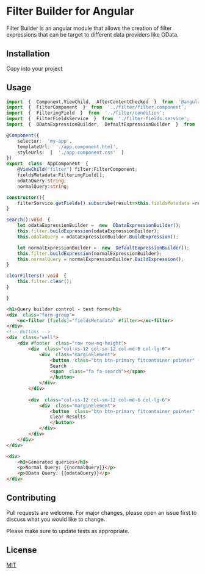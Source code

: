 # Filter Builder for Angular

Filter Builder is an angular module that allows the creation of filter expressions that can be target to different data providers like OData.

## Installation

Copy into your project

## Usage

```typescript
import  {  Component,ViewChild,  AfterContentChecked  }  from  '@angular/core';
import  {  FilterComponent  }  from  '../filter/filter.component';
import  {  FilteringField  }  from  '../filter/condition';
import  {  FilterFieldsService  }  from  './filter-fields.service';
import  {  ODataExpressionBuilder,  DefaultExpressionBuilder  }  from  '../filter/expressionBuilders';

@Component({
	selector:  'my-app',
	templateUrl:  './app.component.html',
	styleUrls:  [  './app.component.css'  ]
})
export  class  AppComponent  {
	@ViewChild("filter") filter:FilterComponent;
	fieldsMetadata:FilteringField[];
	odataQuery:string;
	normalQuery:string; 

constructor(){
	filterService.getFields().subscribe(result=>this.fieldsMetadata =result);
}

search():void  {
	let odataExpressionBuilder =  new  ODataExpressionBuilder();
	this.filter.buildExpression(odataExpressionBuilder);
	this.odataQuery = odataExpressionBuilder.BuildExpression();  

	let normalExpressionBuilder =  new  DefaultExpressionBuilder();
	this.filter.buildExpression(normalExpressionBuilder);
	this.normalQuery = normalExpressionBuilder.BuildExpression();
}

clearFilters():void  {
	this.filter.clear();
} 

}
```
```html
<h1>Query builder control - test form</h1>
<div  class="form-group">
	<mc-filter [fields]="fieldsMetadata" #filter></mc-filter>
</div>
<!-- Buttons -->
<div  class="well">
	<div #footer  class="row row-eq-height">
		<div  class="col-xs-12 col-sm-12 col-md-6 col-lg-6">
			<div  class="marginElement">
				<button  class="btn btn-primary fitcontainer pointer" (click)="search()">
				Search
				<span  class="fa fa-search"></span>
				</button>
			</div>
		</div>
		
		<div  class="col-xs-12 col-sm-12 col-md-6 col-lg-6">
			<div  class="marginElement">
				<button  class="btn btn-primary fitcontainer pointer" (click)="clearFilters()">
				Clear Results
				</button>
			</div>
		</div>
	</div>
</div>

<div>
	<h3>Generated queries</h3>
	<p>Normal Query: {{normalQuery}}</p>
	<p>OData Query: {{odataQuery}}</p>
</div>
```

## Contributing
Pull requests are welcome. For major changes, please open an issue first to discuss what you would like to change.

Please make sure to update tests as appropriate.

## License
[MIT](https://choosealicense.com/licenses/mit/)
<!--stackedit_data:
eyJoaXN0b3J5IjpbNzU5Njc0NzkxLDE5NTUxMDg3NjVdfQ==
-->
